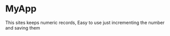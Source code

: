 # MyApp
This sites keeps numeric records, Easy to use just incrementing the number and saving them  
